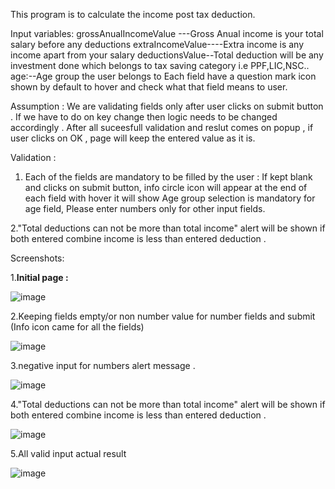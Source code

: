 This program is to calculate the income post tax deduction.

Input variables:
grossAnualIncomeValue ---Gross Anual income is your total salary before any deductions
extraIncomeValue----Extra income is any income apart from your salary
deductionsValue--Total deduction will be any investment done which belongs to tax saving category i.e PPF,LIC,NSC..
age:--Age group the user belongs to
Each field have a question mark icon shown by default to hover and check what that field means to user.

Assumption :
We are validating fields only after user clicks on submit button . If we have to do on key change then logic needs to be changed accordingly .
After all suceesfull validation and reslut comes on popup , if user clicks on OK , page will keep the entered value as it is.


Validation :
1. Each of the fields are mandatory to be filled by the user : 
If kept blank and clicks on submit button, info circle icon will appear at the end of each field with hover it will show Age group selection is mandatory for age field,
Please enter numbers only for other input fields.

2."Total deductions can not be more than total income" alert will be shown if both entered combine income is less than entered deduction .

Screenshots:


1.**Initial page :**

![image](https://github.com/susmi170/TaxCalculator/assets/149704969/7fcdb608-162c-4551-9026-4d0d59ce3aaa)


2.Keeping fields empty/or non number value for number fields and submit (Info icon came for all the fields)

![image](https://github.com/susmi170/TaxCalculator/assets/149704969/061c15a9-5841-44e2-839f-8f6df66c3194)


3.negative input for numbers alert message .

![image](https://github.com/susmi170/TaxCalculator/assets/149704969/b5412c8a-5d46-4d78-9e4b-d719d4b75977)


4."Total deductions can not be more than total income" alert will be shown if both entered combine income is less than entered deduction .

![image](https://github.com/susmi170/TaxCalculator/assets/149704969/bac749a8-d667-47af-b3e1-e95686c38d51)


5.All valid input actual result

![image](https://github.com/susmi170/TaxCalculator/assets/149704969/28c6e997-3c50-4c34-b3f1-9face02e10a6)


